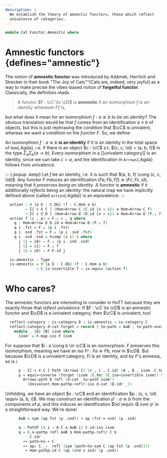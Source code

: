 ```yaml
---
description: |
  We establish the theory of amnestic functors, those which reflect
  univalence of categories.
---
```

<!--
```agda
open import Cat.Instances.Shape.Interval
open import Cat.Functor.Base
open import Cat.Univalent
open import Cat.Prelude

import Cat.Functor.Reasoning as Func
import Cat.Reasoning as Cat

open Precategory
```
-->

```agda
module Cat.Functor.Amnestic where
```

<!--
```agda
private variable
  o ℓ o' ℓ' : Level
  C D : Precategory o ℓ
```
-->

# Amnestic functors {defines="amnestic"}

The notion of **amnestic functor** was introduced by Adámek, Herrlich
and Strecker in their book "The Joy of Cats"^[Cats are, indeed, very
joyful] as a way to make precise the vibes-based notion of **forgetful
functor**. Classically, the definition reads

> A functor $F : \cC \to \cD$ is **amnestic** if an isomorphism
$f$ _is an identity_ whenever $Ff$ is,

but what does it mean for an isomorphism $f : a \cong b$ to _be an
identity_? The obvious translation would be that $f$ comes from an
identification $a \equiv b$ of objects, but this is just rephrasing the
condition that $\cC$ is univalent, whereas we want a condition on the
_functor_ $F$. So, we define:

An isomorphism $f : a \cong b$ **is an identity** if it is an identity
in the total space of `Hom`{.Agda}, i.e. if there is an object $c : \cC$
s.t. $(c, c, \id) = (a, b, f)$ in the type $\Sigma_a \Sigma_b (a \to b)$.
Every isomorphism in a [[univalent category]] is an identity, since we can
take $c = a$, and the identification in `Arrows`{.Agda} follows from
univalence.

<!--
```agda
module _ (F : Functor C D) where
  private
    module C = Cat C
    module D = Cat D
    module F = Func F
```
-->

::: {.popup .keep}
Let $f$ be an identity, i.e. it is such that $(a, b, f) \cong (c, c,
\id)$. Any functor $F$ induces an identification $(Fa, Fb, Ff) \cong
(Fc, Fc, id)$, meaning that it _preserves being an identity_. A functor
is **amnestic** if it additionally _reflects_ being an identity: the
natural map we have implicitly defined above (called `action`{.Agda}) is
an equivalence.
:::

```agda
  action : ∀ {a b : C.Ob} (f : C.Hom a b)
         → Σ[ c ∈ C ] (Hom→Arrow C (C.id {x = c}) ≡ Hom→Arrow C f)
         → Σ[ c ∈ D ] (Hom→Arrow D (D.id {x = c}) ≡ Hom→Arrow D (F.₁ f))
  action f (c , p) = F.₀ c , q where
    q : Hom→Arrow D D.id ≡ Hom→Arrow D (F.₁ f)
    q i .fst = F.₀ (p i .fst)
    q i .snd .fst = F.₀ (p i .snd .fst)
    q i .snd .snd = hcomp (∂ i) λ where
      j (j = i0) → F.₁ (p i .snd .snd)
      j (i = i1) → F.₁ f
      j (i = i0) → F.F-id j

  is-amnestic : Type _
  is-amnestic = ∀ {a b : C.Ob} (f : C.Hom a b)
              → C.is-invertible f → is-equiv (action f)
```

# Who cares?

The amnestic functors are interesting to consider in HoTT because they
are exactly those that _reflect univalence_: If $F : \cC \to \cD$
is an amnestic functor and $\cD$ is a univalent category, then
$\cC$ is univalent, too!

```agda
  reflect-category : is-category D → is-amnestic → is-category C
  reflect-category d-cat forget = record { to-path = A≡B ; to-path-over = q } where
    module _ {A} {B} isom where
      isom' = F-map-iso F isom
```

For suppose that $i : a \cong b \in \cC$ is an isomorphism. $F$
preserves this isomorphism, meaning we have an iso $Fi : Fa \cong Fb$,
now in $\cD$. But because $\cD$ is a univalent category, $Fi$ is
an identity, and by $F$'s amnesia, so is $i$.

```agda
      p : Σ[ c ∈ C ] Path (Arrows C) (c , c , C.id) (A , B , isom .C.to)
      p = equiv→inverse (forget (isom .C.to) (C.iso→invertible isom)) $ F.₀ A ,
        Arrows-path D refl (d-cat .to-path isom')
          (Univalent.Hom-pathp-reflr-iso d-cat (D.idr _))
```

Unfolding, we have an object $x : \cC$ and an identification $p : (x,
x, \id) \equiv (a, b, i)$. We may construct an identification $p' :
a \cong b$ from the components of $p$, and this induces an
identification $\id \equiv i$ over $p'$ in a straightforward way.
We're done!

```agda
      A≡B = sym (ap fst (p .snd)) ∙ ap (fst ⊙ snd) (p .snd)

      q : PathP (λ i → A C.≅ A≡B i) C.id-iso isom
      q = C.≅-pathp refl A≡B $ Hom-pathp-reflr C $
           C.idr _
        ∙∙ path→to-∙ C _ _
        ∙∙ ap₂ C._∘_ refl (sym (path→to-sym C (ap fst (p .snd))))
         ∙ Hom-pathp-id C (ap (snd ⊙ snd) (p .snd))
```
